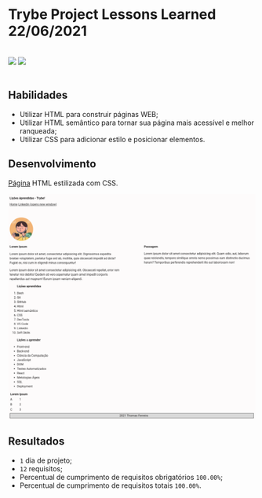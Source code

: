 # Trybe Project Lessons Learned 22/06/2021
<br>
<div style="display: inline_block">
  <img src="https://img.shields.io/badge/css3-1572B6?style=for-the-badge&logo=css3&logoColor=fff&logoWidth=20"/>
  <img src="https://img.shields.io/badge/html5-E34F26?style=for-the-badge&logo=html5&logoColor=fff&logoWidth=20"/>
</div>
<br>

## Habilidades

- Utilizar HTML para construir páginas WEB;
- Utilizar HTML semântico para tornar sua página mais acessível e melhor ranqueada;
- Utilizar CSS para adicionar estilo e posicionar elementos.

## Desenvolvimento
[Página](https://weltonthomasferreira.github.io/trybe-project-lessons-learned/) HTML estilizada com CSS.


![Imagem do site desenvolvido](./readme/images/print-screen-site.png "Site")

## Resultados

- `1` dia de projeto;
- `12` requisitos;
- Percentual de cumprimento de requisitos obrigatórios `100.00%`;
- Percentual de cumprimento de requisitos totais `100.00%`.
